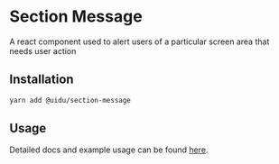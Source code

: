 # Section Message

A react component used to alert users of a particular screen area that needs user action

## Installation

```sh
yarn add @uidu/section-message
```

## Usage

Detailed docs and example usage can be found [here](https://guidu.netlify.com/packages/core/section-message).
